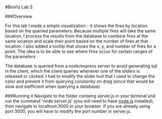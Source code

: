 #BioViz Lab 5

###Overview

For this lab I made a simple visualization - it shows the fires by location based on the queried parameters. Because multiple fires will take the same location, I process the results from the database to combine fires at the same location and scale their point based on the number of fires at that location. I also added a tooltip that shows the x, y, and number of fires for a point. The idea is to be able to see where fires occur for certain ranges of the parameters

The database is queried from a node/express server to avoid generating sql in the client, which the client queries whenever one of the sliders is released or clicked. I had to modify the slider tool that I used to change the color and prevent it from querying constantly on drag (since that would be slow and inefficient when querying a database).

###Running it
Navigate to the folder containg server.js in your terminal and run the command 'node server.js' (you will need to have [node.js](http://nodejs.org/download/) installed), then navigate to localhost:3000 in your browser. If you are already using port 3000, you will have to modify the port number in server.js.